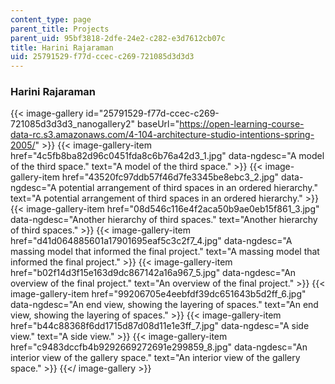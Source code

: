 ```yaml
---
content_type: page
parent_title: Projects
parent_uid: 95bf3818-2dfe-24e2-c282-e3d7612cb07c
title: Harini Rajaraman
uid: 25791529-f77d-ccec-c269-721085d3d3d3
---
```


### Harini Rajaraman
{{< image-gallery id="25791529-f77d-ccec-c269-721085d3d3d3_nanogallery2" baseUrl="https://open-learning-course-data-rc.s3.amazonaws.com/4-104-architecture-studio-intentions-spring-2005/" >}}
{{< image-gallery-item href="4c5fb8ba82d96c0451fda8c6b76a42d3_1.jpg" data-ngdesc="A model of the third space." text="A model of the third space." >}}
{{< image-gallery-item href="43520fc97ddb57f46d7fe3345be8ebc3_2.jpg" data-ngdesc="A potential arrangement of third spaces in an ordered hierarchy." text="A potential arrangement of third spaces in an ordered hierarchy." >}}
{{< image-gallery-item href="08d546c116e4f2aca50b9ae0eb15f861_3.jpg" data-ngdesc="Another hierarchy of third spaces." text="Another hierarchy of third spaces." >}}
{{< image-gallery-item href="d41d064885601a17901695eaf5c3c2f7_4.jpg" data-ngdesc="A massing model that informed the final project." text="A massing model that informed the final project." >}}
{{< image-gallery-item href="b02f14d3f15e163d9dc867142a16a967_5.jpg" data-ngdesc="An overview of the final project." text="An overview of the final project." >}}
{{< image-gallery-item href="99206705e4eebfdf39dc651643b5d2ff_6.jpg" data-ngdesc="An end view, showing the layering of spaces." text="An end view, showing the layering of spaces." >}}
{{< image-gallery-item href="b44c88368f6dd1715d87d08d11e1e3ff_7.jpg" data-ngdesc="A side view." text="A side view." >}}
{{< image-gallery-item href="c9483dccfb4b9292669272691e299859_8.jpg" data-ngdesc="An interior view of the gallery space." text="An interior view of the gallery space." >}}
{{</ image-gallery >}}
